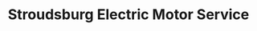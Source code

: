 ---
title: "Stroudsburg Electric Motor Service"
url: /stroudsburg/stroudsburg-electric-motor-service/
shop: Allgemein
---